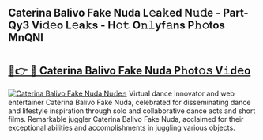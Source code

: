 ## Caterina Balivo Fake Nuda L𝚎a𝚔ed N𝚞𝚍e - Part-Qy3 Vi𝚍𝚎o L𝚎a𝚔s - H𝚘𝚝 O𝚗𝚕yf𝚊ns P𝚑𝚘tos MnQNI

# <h2><a href="http://kfchx0.oniu.top/?m=Caterina+Balivo+Fake+Nuda">🔗👉 🔴 Caterina Balivo Fake Nuda P𝚑ot𝚘𝚜 V𝚒d𝚎o</a></h2>

[![Caterina Balivo Fake Nuda Nu𝚍e𝚜](https://i.imgur.com/0qMVB7G.gif)](http://kfchx0.oniu.top/?m=Caterina+Balivo+Fake+Nuda)
Virtual dance innovator and web entertainer Caterina Balivo Fake Nuda, celebrated for disseminating dance and lifestyle inspiration through solo and collaborative dance acts and short films. Remarkable juggler Caterina Balivo Fake Nuda, acclaimed for their exceptional abilities and accomplishments in juggling various objects.  
